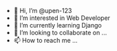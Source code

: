 - 👋 Hi, I’m @upen-123
- 👀 I’m interested in Web Developer
- 🌱 I’m currently learning Django
- 💞️ I’m looking to collaborate on ...
- 📫 How to reach me ...

<!---
upen-123/upen-123 is a ✨ special ✨ repository because its `README.md` (this file) appears on your GitHub profile.
You can click the Preview link to take a look at your changes.
--->
